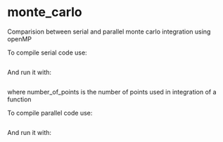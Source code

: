 # monte_carlo
Comparision between serial and parallel monte carlo integration using openMP

To compile serial code use:
``` gcc monte_carlo_serial.c -lm -o serial
```
And run it with:
``` ./serial [number_of_points] 
```
where number_of_points is the number of points used in integration of a function

To compile parallel code use:
``` gcc monte_carlo_parallel.c -lm -o -fopenmp parallel 
```
And run it with:
``` ./parallel [number_of_points]
```




